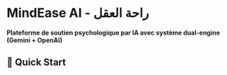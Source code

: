 # MindEase AI - راحة العقل

**Plateforme de soutien psychologique par IA avec système dual-engine (Gemini + OpenAI)**

## 🚀 Quick Start

